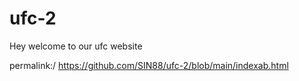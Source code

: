 # ufc-2


Hey welcome to our ufc website 

permalink:/ https://github.com/SIN88/ufc-2/blob/main/indexab.html
